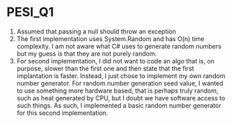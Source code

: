 # PESI_Q1

1)	Assumed that passing a null should throw an exception
2)	The first implementation uses System.Random and has O(n) time complexity. I am not aware what C# uses to generate random numbers but my guess is that they are not purely random.
3)	For second implementation, I did not want to code an algo that is, on purpose, slower than the first one and then state that the first implantation is faster. Instead, I just chose to implement my own random number generator. For random number generation seed value, I wanted to use something more hardware based, that is perhaps truly random, such as heat generated by CPU, but I doubt we have software access to such things. As such, I implemented a basic random number generator for this second implementation.
